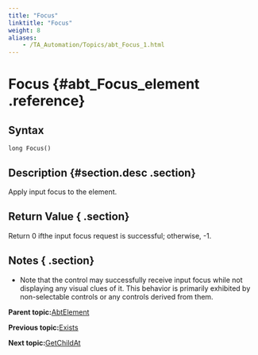 ```yaml
--- 
title: "Focus"
linktitle: "Focus"
weight: 8
aliases: 
    - /TA_Automation/Topics/abt_Focus_1.html
---
```

# Focus {#abt_Focus_element .reference}

## Syntax

`long Focus()`

## Description {#section.desc .section}

Apply input focus to the element.

## Return Value { .section}

Return 0 ifthe input focus request is successful; otherwise, -1.

## Notes { .section}

-   Note that the control may successfully receive input focus while not displaying any visual clues of it. This behavior is primarily exhibited by non-selectable controls or any controls derived from them.

**Parent topic:**[AbtElement](../../TA_Automation/Topics/abt_AbtElement.html)

**Previous topic:**[Exists](../../TA_Automation/Topics/abt_Exists_1.html)

**Next topic:**[GetChildAt](../../TA_Automation/Topics/abt_GetChildAt_1.html)

